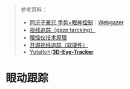 > 参考资料：
>
> - [同济子豪兄 手势+眼神控制](https://www.bilibili.com/video/BV1b94y1X7aG/?spm_id_from=333.999.0.0&vd_source=b736aa3d7f0fdf47b59ea3021dc810ab)：[Webgazer](https://webgazer.cs.brown.edu/ )
> - [视线追踪（gaze tarcking）](https://www.bilibili.com/video/BV1fK411J7rR/?spm_id_from=333.788.recommend_more_video.0&vd_source=b736aa3d7f0fdf47b59ea3021dc810ab)
> - [眼控仪技术原理](https://www.bilibili.com/video/BV1Mo4y1U7WD/?spm_id_from=333.788.recommend_more_video.3&vd_source=b736aa3d7f0fdf47b59ea3021dc810ab)
> - [开源视线追踪（软硬件）](https://www.bilibili.com/video/BV1YZ4y1M76t/?spm_id_from=333.788.recommend_more_video.0&vd_source=b736aa3d7f0fdf47b59ea3021dc810ab)
> - [YutaItoh](https://github.com/YutaItoh)/**[3D-Eye-Tracker](https://github.com/YutaItoh/3D-Eye-Tracker)**

# 眼动跟踪